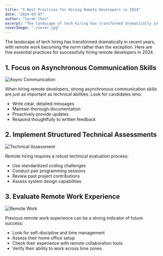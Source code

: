 ```yaml
---
title: "5 Best Practices for Hiring Remote Developers in 2024"
date: "2024-03-07"
author: "Sarah Chen"
excerpt: "The landscape of tech hiring has transformed dramatically in recent years, with remote work becoming the norm rather than the exception. Here are five essential practices for successfully hiring remote developers in 2024."
coverImage: "./cover.jpg"
---
```


The landscape of tech hiring has transformed dramatically in recent years, with remote work becoming the norm rather than the exception. Here are five essential practices for successfully hiring remote developers in 2024.

## 1. Focus on Asynchronous Communication Skills

![Async Communication](./async-communication.jpg)

When hiring remote developers, strong asynchronous communication skills are just as important as technical abilities. Look for candidates who:

- Write clear, detailed messages
- Maintain thorough documentation
- Proactively provide updates
- Respond thoughtfully to written feedback

## 2. Implement Structured Technical Assessments

![Technical Assessment](./technical-assessment.jpg)

Remote hiring requires a robust technical evaluation process:

- Use standardized coding challenges
- Conduct pair programming sessions
- Review past project contributions
- Assess system design capabilities

## 3. Evaluate Remote Work Experience

![Remote Work](./remote-work.jpg)

Previous remote work experience can be a strong indicator of future success:

- Look for self-discipline and time management
- Assess their home office setup
- Check their experience with remote collaboration tools
- Verify their ability to work across time zones